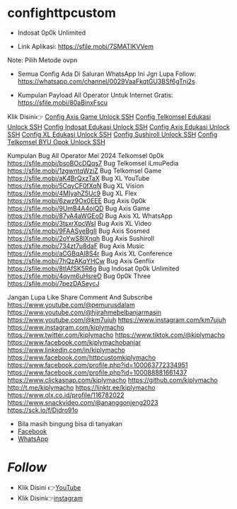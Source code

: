 # confighttpcustom

- Indosat 0p0k Unlimited

- Link Aplikasi:
https://sfile.mobi/7SMATlKVVem

Note:
Pilih Metode ovpn

- Semua Config Ada Di Saluran WhatsApp Ini Jgn Lupa Follow:
https://whatsapp.com/channel/0029VaaFkqtGU3BSf6gTnj2s

- Kumpulan Payload All Operator Untuk Internet Gratis:
https://sfile.mobi/80aBinxFscu

Klik Disini👉
[Config Axis Game Unlock SSH](https://youtu.be/9TITdO2-UfU)
[Config Telkomsel Edukasi Unlock SSH](https://youtu.be/OQJfKepO4hU)
[Config Indosat Edukasi Unlock SSH](https://youtu.be/HBC9i9z75QA)
[Config Axis Edukasi Unlock SSH](https://youtu.be/d6chn5vTzZE)
[Config XL Edukasi Unlock SSH](https://youtu.be/ljJVO5bPtYg)
[Config Sushiroll Unlock SSH](https://youtu.be/R-rBfhBbm1M)
[Config Telkomsel BYU Opok Unlock SSH](https://youtu.be/u8Y9cLIhTLs)

Kumpulan Bug All Operator Mei 2024
Telkomsel 0p0k
https://sfile.mobi/bsoBOcDQqs7
Bug Telkomsel iLmuPedia
https://sfile.mobi/1zgwntqWziZ
Bug Telkomsel Game
https://sfile.mobi/aK4BrQxzTaX
Bug XL YouTube
https://sfile.mobi/5CqyCF0fXqN
Bug XL Vision
https://sfile.mobi/4MIyahZ5Uc9
Bug XL Flex
https://sfile.mobi/6zwz9Ox0EEE
Bug Axis 0p0k
https://sfile.mobi/9UmB4A4oiQD
Bug Axis Game
https://sfile.mobi/87yA4aWGEoD
Bug Axis XL WhatsApp
https://sfile.mobi/3tsxrXpcWsI
Bug Axis XL Video 
https://sfile.mobi/9FAASyeBgII
Bug Axis Sosmed
https://sfile.mobi/2oYwS8lXnqh
Bug Axis Sushiroll
https://sfile.mobi/734zt7u8daF
Bug Axis Music
https://sfile.mobi/aCGBqAl8S4r
Bug Axis XL Conference
https://sfile.mobi/7hQzAKqYHCw
Bug Axis Genflix
https://sfile.mobi/8tIAfSK5R6g
Bug Indosat 0p0k Unlimited
https://sfile.mobi/4qym6uHsreO
Bug 0p0k Three
https://sfile.mobi/7pezDASeycJ

Jangan Lupa Like Share Comment And Subscribe
https://www.youtube.com/@pemurusdalam
https://www.youtube.com/@hijrahmebelbanjarmasin
https://www.youtube.com/@km7ujuh
https://www.instagram.com/km7ujuh
https://www.instagram.com/kiplymacho
https://www.twitter.com/kiplymacho
https://www.tiktok.com/@kiplymacho
https://www.facebook.com/kiplymachobanjar
https://www.linkedin.com/in/kiplymacho
https://www.facebook.com/httpcustomkiplymacho
https://www.facebook.com/profile.php?id=100063772334951
https://www.facebook.com/profile.php?id=100088881661437
https://www.clickasnap.com/kiplymacho
https://github.com/kiplymacho
http://t.me/kiplymacho
https://linktr.ee/kiplymacho
https://www.olx.co.id/profile/116782022
https://www.snackvideo.com/@ananggonjeng2023
https://sck.io/f/Djdro91o




- Bila masih bingung bisa di tanyakan 
- [Facebook](https://www.facebook.com/httpcustomkiplymacho/)
- [WhatsApp](https://wa.me/6285751032225)

# _Follow_
- Klik Disini 👉[YouTube](https://www.youtube.com/@km7ujuh)
- Klik Disini👉[instagram](https://instagram.com/kiplymacho)
